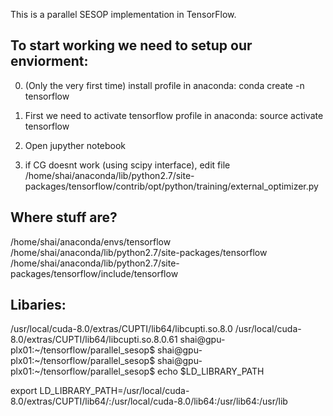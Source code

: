 This is a parallel SESOP implementation in TensorFlow.

To start working we need to setup our enviorment:
-------------------------------------------------

0. (Only the very first time) install profile in anaconda:
conda create -n tensorflow

1. First we need to activate tensorflow profile in anaconda:
source activate tensorflow

2. Open jupyther notebook

3. if CG doesnt work (using scipy interface),
edit file /home/shai/anaconda/lib/python2.7/site-packages/tensorflow/contrib/opt/python/training/external_optimizer.py


Where stuff are?
----------------
/home/shai/anaconda/envs/tensorflow
/home/shai/anaconda/lib/python2.7/site-packages/tensorflow
/home/shai/anaconda/lib/python2.7/site-packages/tensorflow/include/tensorflow

Libaries:
---------

/usr/local/cuda-8.0/extras/CUPTI/lib64/libcupti.so.8.0
/usr/local/cuda-8.0/extras/CUPTI/lib64/libcupti.so.8.0.61
shai@gpu-plx01:~/tensorflow/parallel_sesop$ 
shai@gpu-plx01:~/tensorflow/parallel_sesop$ 
shai@gpu-plx01:~/tensorflow/parallel_sesop$ echo $LD_LIBRARY_PATH 

export LD_LIBRARY_PATH=/usr/local/cuda-8.0/extras/CUPTI/lib64/:/usr/local/cuda-8.0/lib64:/usr/lib64:/usr/lib


